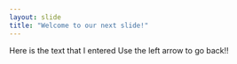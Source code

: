 ```yaml
---
layout: slide
title: "Welcome to our next slide!"
---
```

Here is the text that I entered
Use the left arrow to go back!!
